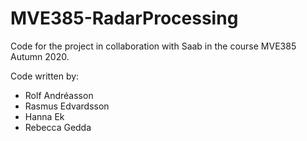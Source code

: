 # MVE385-RadarProcessing
Code for the project in collaboration with Saab in the course MVE385 Autumn 2020.

Code written by: 
* Rolf Andréasson 
* Rasmus Edvardsson
* Hanna Ek
* Rebecca Gedda 
